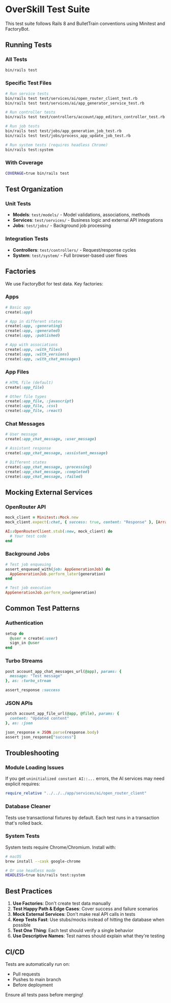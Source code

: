 # OverSkill Test Suite

This test suite follows Rails 8 and BulletTrain conventions using Minitest and FactoryBot.

## Running Tests

### All Tests
```bash
bin/rails test
```

### Specific Test Files
```bash
# Run service tests
bin/rails test test/services/ai/open_router_client_test.rb
bin/rails test test/services/ai/app_generator_service_test.rb

# Run controller tests
bin/rails test test/controllers/account/app_editors_controller_test.rb

# Run job tests
bin/rails test test/jobs/app_generation_job_test.rb
bin/rails test test/jobs/process_app_update_job_test.rb

# Run system tests (requires headless Chrome)
bin/rails test:system
```

### With Coverage
```bash
COVERAGE=true bin/rails test
```

## Test Organization

### Unit Tests
- **Models**: `test/models/` - Model validations, associations, methods
- **Services**: `test/services/` - Business logic and external API integrations
- **Jobs**: `test/jobs/` - Background job processing

### Integration Tests
- **Controllers**: `test/controllers/` - Request/response cycles
- **System**: `test/system/` - Full browser-based user flows

## Factories

We use FactoryBot for test data. Key factories:

### Apps
```ruby
# Basic app
create(:app)

# App in different states
create(:app, :generating)
create(:app, :generated)
create(:app, :published)

# App with associations
create(:app, :with_files)
create(:app, :with_versions)
create(:app, :with_chat_messages)
```

### App Files
```ruby
# HTML file (default)
create(:app_file)

# Other file types
create(:app_file, :javascript)
create(:app_file, :css)
create(:app_file, :react)
```

### Chat Messages
```ruby
# User message
create(:app_chat_message, :user_message)

# Assistant response
create(:app_chat_message, :assistant_message)

# Different states
create(:app_chat_message, :processing)
create(:app_chat_message, :completed)
create(:app_chat_message, :failed)
```

## Mocking External Services

### OpenRouter API
```ruby
mock_client = Minitest::Mock.new
mock_client.expect(:chat, { success: true, content: "Response" }, [Array])

AI::OpenRouterClient.stub(:new, mock_client) do
  # Your test code
end
```

### Background Jobs
```ruby
# Test job enqueuing
assert_enqueued_with(job: AppGenerationJob) do
  AppGenerationJob.perform_later(generation)
end

# Test job execution
AppGenerationJob.perform_now(generation)
```

## Common Test Patterns

### Authentication
```ruby
setup do
  @user = create(:user)
  sign_in @user
end
```

### Turbo Streams
```ruby
post account_app_chat_messages_url(@app), params: {
  message: "Test message"
}, as: :turbo_stream

assert_response :success
```

### JSON APIs
```ruby
patch account_app_file_url(@app, @file), params: {
  content: "Updated content"
}, as: :json

json_response = JSON.parse(response.body)
assert json_response["success"]
```

## Troubleshooting

### Module Loading Issues
If you get `uninitialized constant AI::...` errors, the AI services may need explicit requires:
```ruby
require_relative "../../../app/services/ai/open_router_client"
```

### Database Cleaner
Tests use transactional fixtures by default. Each test runs in a transaction that's rolled back.

### System Tests
System tests require Chrome/Chromium. Install with:
```bash
# macOS
brew install --cask google-chrome

# Or use headless mode
HEADLESS=true bin/rails test:system
```

## Best Practices

1. **Use Factories**: Don't create test data manually
2. **Test Happy Path & Edge Cases**: Cover success and failure scenarios
3. **Mock External Services**: Don't make real API calls in tests
4. **Keep Tests Fast**: Use stubs/mocks instead of hitting the database when possible
5. **Test One Thing**: Each test should verify a single behavior
6. **Use Descriptive Names**: Test names should explain what they're testing

## CI/CD

Tests are automatically run on:
- Pull requests
- Pushes to main branch
- Before deployment

Ensure all tests pass before merging!